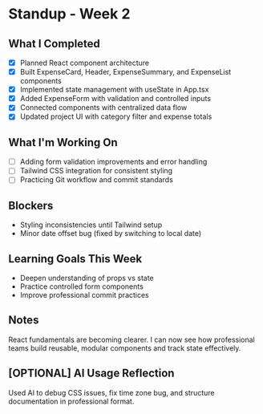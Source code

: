 # Standup - Week 2

## What I Completed
- [x] Planned React component architecture
- [x] Built ExpenseCard, Header, ExpenseSummary, and ExpenseList components
- [x] Implemented state management with useState in App.tsx
- [x] Added ExpenseForm with validation and controlled inputs
- [x] Connected components with centralized data flow
- [x] Updated project UI with category filter and expense totals

## What I'm Working On
- [ ] Adding form validation improvements and error handling
- [ ] Tailwind CSS integration for consistent styling
- [ ] Practicing Git workflow and commit standards

## Blockers
- Styling inconsistencies until Tailwind setup
- Minor date offset bug (fixed by switching to local date)

## Learning Goals This Week
- Deepen understanding of props vs state
- Practice controlled form components
- Improve professional commit practices

## Notes
React fundamentals are becoming clearer. I can now see how professional teams build reusable, modular components and track state effectively.

## [OPTIONAL] AI Usage Reflection
Used AI to debug CSS issues, fix time zone bug, and structure documentation in professional format.
